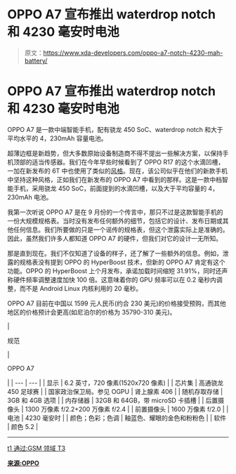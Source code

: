 # OPPO A7 宣布推出 waterdrop notch 和 4230 毫安时电池

> 原文：<https://www.xda-developers.com/oppo-a7-notch-4230-mah-battery/>

# OPPO A7 宣布推出 waterdrop notch 和 4230 毫安时电池

OPPO A7 是一款中端智能手机，配有骁龙 450 SoC、waterdrop notch 和大于平均水平的 4，230mAh 容量电池。

超薄边框是新趋势，但大多数原始设备制造商不得不提出一些解决方案，以保持手机顶部的适当传感器。我们在今年早些时候看到了 OPPO R17 的这个水滴凹槽，一加在新发布的 6T 中也使用了类似的[风格](https://www.xda-developers.com/oneplus-6t-features-specifications-pricing-availability/)。现在，该公司似乎在他们的新款手机中坚持这种风格，正如我们在新发布的 OPPO A7 中看到的那样。这是一款中档智能手机，采用骁龙 450 SoC，前面提到的水滴凹槽，以及大于平均容量的 4，230mAh 电池。

我第一次听说 OPPO A7 是在 9 月份的一个传言中，那只不过是这款智能手机的一份大规模规格表。当时没有发布任何额外的细节，包括它的设计、发布日期或其他任何信息。我们所要做的只是一个谣传的规格表，但这个泄露实际上是准确的。因此，虽然我们许多人都知道 OPPO A7 的硬件，但我们对它的设计一无所知。

那是直到现在。我们不仅知道了设备的样子，还了解了一些额外的信息。例如，泄露的规格表没有提到 OPPO 的 HyperBoost 技术，但新的 OPPO A7 肯定有这个功能。OPPO 的 HyperBoost 上个月发布，承诺加载时间缩短 31.91%，同时还声称硬件频率调整速度加快 100 倍。这意味着你的 GPU 频率可以在 0.2 毫秒内调整，而不是 Android Linux 内核利用的 20 毫秒。

OPPO A7 目前在中国以 1599 元人民币(约合 230 美元)的价格接受预购，而其他地区的价格预计会更高(如尼泊尔的价格为 35790-310 美元)。

| 

规范

 | 

OPPO A7

 |
| --- | --- |
| 显示 | 6.2 英寸，720 像素(1520x720 像素) |
| 芯片集 | 高通骁龙 450 足球赛 |
| 国家政治保卫局。参见 OGPU | 肾上腺素 406 |
| 随机存取存储 | 3GB 和 4GB 选项 |
| 内存储器 | 32GB 和 64GB，带 microSD 卡插槽 |
| 后置摄像头 | 1300 万像素 f/2.2+200 万像素 f/2.4 |
| 前置摄像头 | 1600 万像素 f/2.0 |
| 电池 | 4230 毫安时 |
| 颜色；色彩；色调 | 釉蓝色、耀眼的金色和粉粉色 |
| 软件 | 颜色 5.2 |

* * *

[t1 通过:GSM 领域 T3](https://www.gsmarena.com/oppo_a7_official_hyperboost_huge_battery-news-34265.php)

[**来源:OPPO**](https://www.oppo.com/np/smartphone-a7/)
